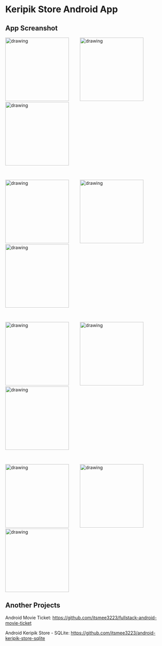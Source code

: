 # Keripik Store Android App

## App Screanshot

<img src="https://res.cloudinary.com/dniq91ewn/image/upload/v1664345239/BWA%20Android/keripik%20store/Splash_Screen_aktyiu.png" alt="drawing" width="200"/> &nbsp; &nbsp; &nbsp; &nbsp; <img src="https://res.cloudinary.com/dniq91ewn/image/upload/v1664342492/BWA%20Android/OB_3_h3uji3.png" alt="drawing" width="200"/> &nbsp; &nbsp; &nbsp; &nbsp; <img src="https://res.cloudinary.com/dniq91ewn/image/upload/v1664339730/BWA%20Android/Sign_Up_Screen_s9bgjt.png" alt="drawing" width="200"/>

<br />

<img src="https://res.cloudinary.com/dniq91ewn/image/upload/v1664339730/BWA%20Android/Sign_Up_Photo_Screen_1_fp2fmj.png" alt="drawing" width="200"/> &nbsp; &nbsp; &nbsp; &nbsp; <img src="https://res.cloudinary.com/dniq91ewn/image/upload/v1664345237/BWA%20Android/keripik%20store/Sign_In_Screen_gcsjx8.png" alt="drawing" width="200"/> &nbsp; &nbsp; &nbsp; &nbsp; <img src="https://res.cloudinary.com/dniq91ewn/image/upload/v1664345238/BWA%20Android/keripik%20store/Home_Screen_1_xgv76l.png" alt="drawing" width="200"/> 

<br />

<img src="https://res.cloudinary.com/dniq91ewn/image/upload/v1664345238/BWA%20Android/keripik%20store/Movie_Detail_Screen_dcygmk.png" alt="drawing" width="200"/>  &nbsp; &nbsp; &nbsp; &nbsp; <img src="https://res.cloudinary.com/dniq91ewn/image/upload/v1664345240/BWA%20Android/keripik%20store/Sukses_Beli_Screen_ywptcn.png" alt="drawing" width="200"/> &nbsp; &nbsp; &nbsp; &nbsp; <img src="https://res.cloudinary.com/dniq91ewn/image/upload/v1664339731/BWA%20Android/Ticket_Screen_1_vbs4xt.png" alt="drawing" width="200"/>  

<br />

<img src="https://res.cloudinary.com/dniq91ewn/image/upload/v1664339728/BWA%20Android/My_Wallet_elnkfq.png" alt="drawing" width="200"/> &nbsp; &nbsp; &nbsp; &nbsp; <img src="https://res.cloudinary.com/dniq91ewn/image/upload/v1664343284/BWA%20Android/image_2022-09-28_12-32-51_joydx5.png" alt="drawing" width="200"/> &nbsp; &nbsp; &nbsp; &nbsp; <img src="https://res.cloudinary.com/dniq91ewn/image/upload/v1664343283/BWA%20Android/image_2022-09-28_12-33-24_f0peow.png" alt="drawing" width="200"/>


## Another Projects
Android Movie Ticket: https://github.com/itsmee3223/fullstack-android-movie-ticket


Android Keripik Store - SQLite: https://github.com/itsmee3223/android-keripik-store-sqlite

